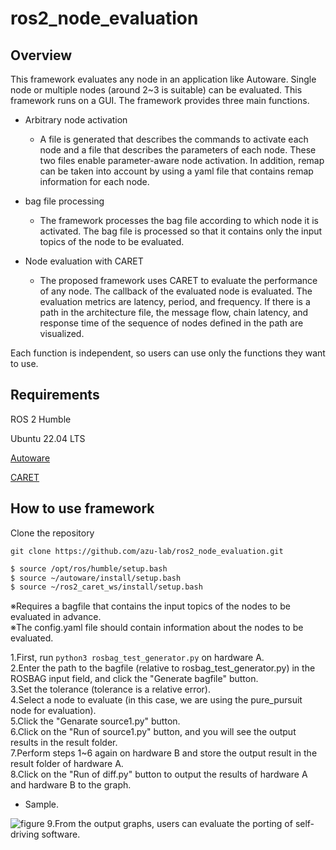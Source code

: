 # ros2_node_evaluation

## Overview

This framework evaluates any node in an application like Autoware. Single node or multiple nodes (around 2~3 is suitable) can be evaluated. This framework runs on a GUI. The framework provides three main functions.

- Arbitrary node activation
  - A file is generated that describes the commands to activate each node and a file that describes the parameters of each node. These two files enable parameter-aware node activation. In addition, remap can be taken into account by using a yaml file that contains remap information for each node.

- bag file processing
  - The framework processes the bag file according to which node it is activated. The bag file is processed so that it contains only the input topics of the node to be evaluated.

- Node evaluation with CARET
  - The proposed framework uses CARET to evaluate the performance of any node. The callback of the evaluated node is evaluated. The evaluation metrics are latency, period, and frequency. If there is a path in the architecture file, the message flow, chain latency, and response time of the sequence of nodes defined in the path are visualized.

Each function is independent, so users can use only the functions they want to use.
  

## Requirements

ROS 2 Humble

Ubuntu 22.04 LTS

[Autoware](https://autowarefoundation.github.io/autoware-documentation/main/)

[CARET](https://tier4.github.io/CARET_doc/latest/)

## How to use framework

Clone the repository
```
git clone https://github.com/azu-lab/ros2_node_evaluation.git
```

```bash
$ source /opt/ros/humble/setup.bash
$ source ~/autoware/install/setup.bash
$ source ~/ros2_caret_ws/install/setup.bash
```





※Requires a bagfile that contains the input topics of the nodes to be evaluated in advance.<br>
※The config.yaml file should contain information about the nodes to be evaluated.

1.First, run ```python3 rosbag_test_generator.py``` on hardware A.<br>
2.Enter the path to the bagfile (relative to rosbag_test_generator.py) in the ROSBAG input field, and click the "Generate bagfile" button.<br>
3.Set the tolerance (tolerance is a relative error).<br>
4.Select a node to evaluate (in this case, we are using the pure_pursuit node for evaluation).<br>
5.Click the "Genarate source1.py" button.<br>
6.Click on the "Run of source1.py" button, and you will see the output results in the result folder.<br>
7.Perform steps 1~6 again on hardware B and store the output result in the result folder of hardware A.<br>
8.Click on the "Run of diff.py" button to output the results of hardware A and hardware B to the graph.<br>
* Sample.
<img src="https://github.com/CPFL/ros2b2b/blob/main/src/result/diff_pure_vehicle_vehicle_command_front_wheel_angle_rad_page-0001.jpg" alt="figure" title="figure">
9.From the output graphs, users can evaluate the porting of self-driving software.<br>

